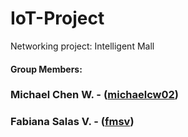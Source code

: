 # IoT-Project
Networking project: Intelligent Mall

#### Group Members:

### Michael Chen W. - ([michaelcw02](https://github.com/michaelcw02))
### Fabiana Salas V. - ([fmsv](https://github.com/fmsv))
